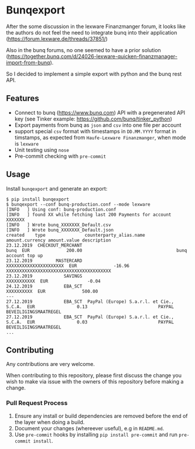 # Bunqexport

After the some discussion in the lexware Finanzmanger forum, it looks
like the authors do not feel the need to integrate bunq into their
application (https://forum.lexware.de/threads/37851/)

Also in the bunq forums, no one seemed to have a prior solution
(https://together.bunq.com/d/24026-lexware-quicken-finanzmanager-import-from-bunq).

So I decided to implement a simple export with python and the bunq
rest API.

## Features

* Connect to bunq (https://www.bunq.com) API with a pregenerated API
  key (see Tinker example: https://github.com/bunq/tinker_python)
* Export payments from bunq as `json` and `csv` into one file per
  account
* support special `csv` format with timestamps in `DD.MM.YYYY` format
  in timstamps, as expected from `Haufe-Lexware Finanzmanger`, when
  mode is `lexware`
* Unit testing using `nose`
* Pre-commit checking with `pre-commit`

## Usage

Install `bunqexport` and generate an export:

```
$ pip install bunqexport
$ bunqexport --conf bunq-production.conf --mode lexware
[INFO   ] Using conf: bunq-production.conf
[INFO   ] found XX while fetching last 200 Payments for account XXXXXXX
[INFO   ] Wrote bunq_XXXXXXX_Default.csv
[INFO   ] Wrote bunq_XXXXXXX_Default.json
created    type               counterparty_alias.name                   amount.currency amount.value description
23.12.2019  CHECKOUT_MERCHANT                                      bunq  EUR              200.00                                    bunq account top up
23.12.2019         MASTERCARD                    XXXXXXXXXXXXXXXXXXXXXX  EUR              -16.96               XXXXXXXXXXXXXXXXXXXXXXXXXXXXXXXXXXXXXXXX
23.12.2019            SAVINGS                               XXXXXXXXXXX  EUR               -0.04
24.12.2019            EBA_SCT                                XXXXXXXXXX  EUR              500.00                                                    ---
27.12.2019            EBA_SCT  PayPal (Europe) S.a.r.l. et Cie., S.C.A.  EUR                0.13                           PAYPAL BEVEILIGINGSMAATREGEL
27.12.2019            EBA_SCT  PayPal (Europe) S.a.r.l. et Cie., S.C.A.  EUR                0.03                           PAYPAL BEVEILIGINGSMAATREGEL
...
```

## Contributing

Any contributions are very welcome.

When contributing to this repository, please first discuss the change
you wish to make via issue with the owners of this repository before
making a change.

### Pull Request Process

1. Ensure any install or build dependencies are removed before the end
   of the layer when doing a build.
2. Document your changes (whereever useful), e.g in `README.md`.
3. Use `pre-commit` hooks by installing `pip install
   pre-commit` and run `pre-commit install`.
